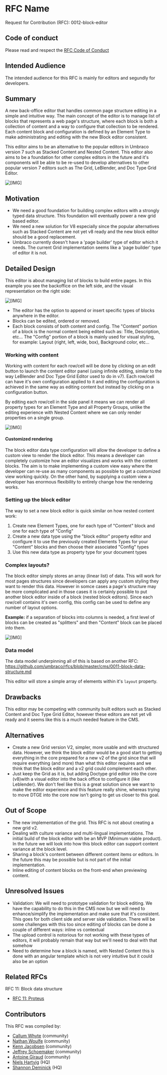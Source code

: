 # RFC Name

Request for Contribution (RFC): 0012-block-editor

## Code of conduct

Please read and respect the [RFC Code of Conduct](https://github.com/umbraco/rfcs/blob/master/CODE_OF_CONDUCT.md)

## Intended Audience

The intended audience for this RFC is mainly for editors and segundly for developers.

## Summary

A new back-office editor that handles common page structure editing in a simple and intuitive way. The main concept of the editor is to manage list of blocks that represents a web page's structure, where each block is both a collection of content and a way to configure that collection to be rendered. Each content block and configuration is defined by an Element Type to make administrating and editing with the new Block editor consistent.

This editor aims to be an alternative to the popular editors in Umbraco version 7 such as Stacked Content and Nested Content. This editor also aims to be a foundation for other complex editors in the future and it's components will be able to be re-used to develop alternatives to other popular version 7 editors such as The Grid, LeBlender, and Doc Type Grid Editor.

![\[IMG\]](assets/GridStyleexamples1.jpg)

## Motivation

* We need a good foundation for building complex editors with a strongly typed data structure. This foundation will eventually power a new grid based editor.
* We need a new solution for V8 especially since the popular alternatives such as Stacked Content are not yet v8 ready and the new block editor should be a good replacement.
* Umbraco currently doesn't have a 'page builder' type of editor which it needs. The current Grid implementation seems like a 'page builder' type of editor it is not. 

## Detailed Design

This editor is about managing list of blocks to build entire pages. In this example you see the backoffice on the left side, and the visual representation on the right side:

![\[IMG\]](assets/GridStyleexamples2.jpg)

- The editor has the option to append or insert specific types of blocks anywhere in the editor.
- Blocks can be edited, ordered or removed.
- Each block consists of both content and config. The "Content" portion of a block is the normal content being edited such as: Title, Description, etc... The "Config" portion of a block is mainly used for visual styling, for example: Layout (right, left, wide, box), Background color, etc...


### Working with content

Working with content for each row/cell will be done by clicking on an edit button to launch the content editor panel (using infinite editing, similar to the way LeBlender and Doc Type Grid Editor used to do in v7). Each row/cell can have it's own configuration applied to it and editing the configuration is achieved in the same way as editing content but instead by clicking on a configuration button. 

By editing each row/cell in the side panel it means we can render all property types for an Element Type and all Property Groups, unlike the editing experience with Nested Content where we can only render properties on a single group.

![\[IMG\]](assets/GridStyleexamples4.jpg)

#### Customized rendering

The block editor data type configuration will allow the developer to define a custom view to render the block editor. This means a developer can completely customize how an editor visualizes and works with the content blocks. The aim is to make implementing a custom view easy where the developer can re-use as many components as possible to get a customized view working quickly. On the other hand, by supplying a custom view a developer has enormous flexibility to entirely change how the rendering works.

### Setting up the block editor

The way to set a new block editor is quick similar on how nested content work:

1. Create new Element Types, one for each type of "Content" block and one for each type of "Config"
1. Create a new data type using the "block editor" property editor and configure it to use the previously created Elements Types for your "Content" blocks and then choose their associated "Config" types
1. Use this new data type as property type for your document types

### Complex layouts?

The block editor simply stores an array (linear list) of data. This will work for most pages structures since developers can apply any custom styling they want to render this data. However in somce cases a page's structure may be more complicated and in those cases it is certainly possible to put another block editor inside of a block (nested block editors). Since each row/cell contains it's own config, this config can be used to define any number of layout options.

**Example:** if a separation of blocks into columns is needed, a first level of blocks can be created as "splitters" and then "Content" block can be placed into them. 

![\[IMG\]](assets/GridStyleexamples5.jpg)

### Data model

The data model underpinning all of this is based on another RFC: https://github.com/umbraco/rfcs/blob/master/cms/0011-block-data-structure.md

This editor will store a simple array of elements within it's `layout` property.

## Drawbacks

This editor may be competing with community built editors such as Stacked Content and Doc Type Grid Editor, however these editors are not yet v8 ready and it seems like this is a much needed feature in the CMS.

## Alternatives

- Create a new Grid version V2, simpler, more usable and with structured data. However, we think the block editor would be a good start to getting everything in the core prepared for a new v2 of the grid since that will require everything (and more) than what this editor requires and we think that the block editor and a v2 grid could complement each other. 
- Just keep the Grid as it is, but adding Doctype grid editor into the core (v8)with a visual editor into the back office to configure it (like Leblender). We don't feel like this is a great solution since we want to make the editor experience and this feature really shine, whereas trying to move DTGE into the core now isn't going to get us closer to this goal.

## Out of Scope

* The new implementation of the grid. This RFC is not about creating a new grid v2. 
* Dealing with culture variance and multi-lingual implementations. The initial build of the block editor with be an MVP (Minimum viable product). In the future we will look into how this block editor can support content variance at the block level.
* Sharing a block's content between different content items or editors. In the future this may be possible but is not part of the initial implementation.
* Inline editing of content blocks on the front-end when previewing content.

## Unresolved Issues

* Validation: We will need to prototype validation for block editing. We have the capability to do this in the CMS now but we will need to enhance/simplify the implementation and make sure that it's consistent. This goes for both client side and server side validation. There will be some challenges with this too since editing of blocks can be done a couple of different ways: inline vs contextual
* The upload control is notorious for not working with these types of editors, it will probably remain that way but we'll need to deal with that somehow
* Need to determine how a block is named, with Nested Content this is done with an angular template which is not very intuitive but it could also be an option


## Related RFCs 

RFC 11: Block data structure
- [RFC 11: Proteus](https://github.com/umbraco/rfcs/blob/master/cms/0011-block-data-structure.md)

## Contributors

This RFC was compiled by:

- [Callum Whyte](https://twitter.com/callumbwhyte) (community)
- [Nathan Woulfe](https://twitter.com/nathanwoulfe) (community)
- [Kenn Jacobsen](https://twitter.com/KennJacobsen_DK) (community)
- [Jeffrey Schoemaker](https://twitter.com/jschoemaker1984) (community)
- [Antoine Giraud](https://twitter.com/aaantoinee) (community)
- [Niels Hartvig](https://twitter.com/thechiefunicorn) (HQ)
- [Shannon Deminick](https://twitter.com/shazwazza) (HQ)

